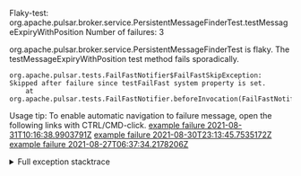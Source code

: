         
Flaky-test: org.apache.pulsar.broker.service.PersistentMessageFinderTest.testMessageExpiryWithPosition
Number of failures: 3

org.apache.pulsar.broker.service.PersistentMessageFinderTest is flaky. The testMessageExpiryWithPosition test method fails sporadically.

```
org.apache.pulsar.tests.FailFastNotifier$FailFastSkipException: Skipped after failure since testFailFast system property is set.
	at org.apache.pulsar.tests.FailFastNotifier.beforeInvocation(FailFastNotifier.java:88)

```

Usage tip: To enable automatic navigation to failure message, open the following links with CTRL/CMD-click.
[example failure 2021-08-31T10:16:38.9903791Z](https://github.com/apache/pulsar/runs/3471501156?check_suite_focus=true#step:10:1371)
[example failure 2021-08-30T23:13:45.7535172Z](https://github.com/apache/pulsar/runs/3467152431?check_suite_focus=true#step:9:631)
[example failure 2021-08-27T06:37:34.2178206Z](https://github.com/apache/pulsar/runs/3440411059?check_suite_focus=true#step:9:2553)


<details>
<summary>Full exception stacktrace</summary>
<code><pre>
org.apache.pulsar.tests.FailFastNotifier$FailFastSkipException: Skipped after failure since testFailFast system property is set.
	at org.apache.pulsar.tests.FailFastNotifier.beforeInvocation(FailFastNotifier.java:88)

</pre></code>
</details>

